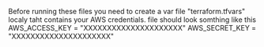 Before running these files you need to create a var file "terraform.tfvars" localy taht contains your AWS credentials.
file should look somthing like this 
AWS_ACCESS_KEY = "XXXXXXXXXXXXXXXXXXXXX"
AWS_SECRET_KEY = "XXXXXXXXXXXXXXXXXXXXX"
